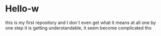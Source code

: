 # Hello-w
this is my first repository and I don´t even get what it means at all 
one by one step it is getting understandable, it seem become complicated tho
